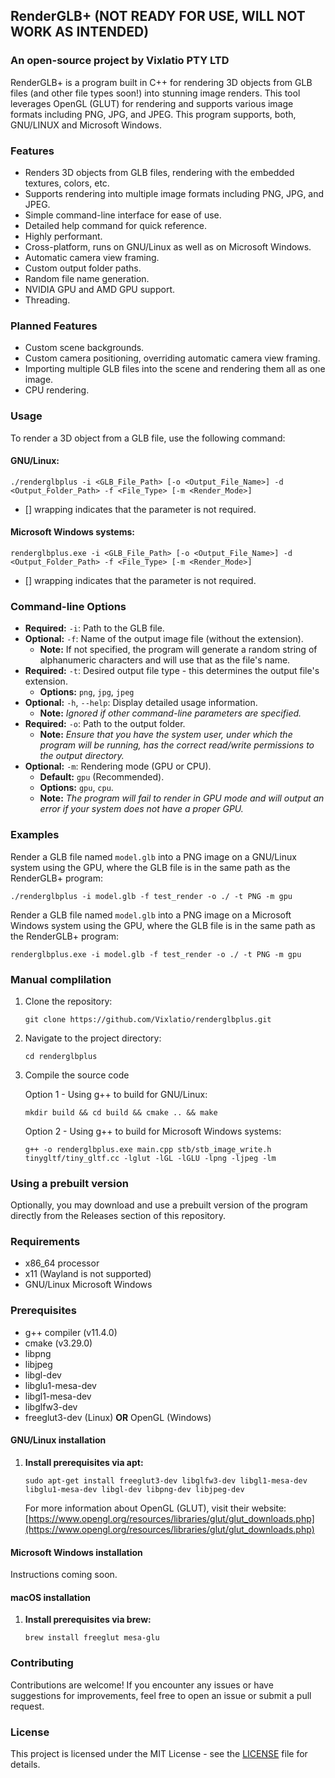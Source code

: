 ## RenderGLB+ (NOT READY FOR USE, WILL NOT WORK AS INTENDED)
### An open-source project by Vixlatio PTY LTD

RenderGLB+ is a program built in C++ for rendering 3D objects from GLB files (and other file types soon!) into stunning image renders. This tool leverages OpenGL (GLUT) for rendering and supports various image formats including PNG, JPG, and JPEG. This program supports, both, GNU/LINUX and Microsoft Windows.

### Features

- Renders 3D objects from GLB files, rendering with the embedded textures, colors, etc.
- Supports rendering into multiple image formats including PNG, JPG, and JPEG.
- Simple command-line interface for ease of use.
- Detailed help command for quick reference.
- Highly performant.
- Cross-platform, runs on GNU/Linux as well as on Microsoft Windows.
- Automatic camera view framing.
- Custom output folder paths.
- Random file name generation.
- NVIDIA GPU and AMD GPU support.
- Threading.

### Planned Features
- Custom scene backgrounds.
- Custom camera positioning, overriding automatic camera view framing.
- Importing multiple GLB files into the scene and rendering them all as one image.
- CPU rendering.

### Usage

To render a 3D object from a GLB file, use the following command:

#### GNU/Linux:

```
./renderglbplus -i <GLB_File_Path> [-o <Output_File_Name>] -d <Output_Folder_Path> -f <File_Type> [-m <Render_Mode>]
```

* [] wrapping indicates that the parameter is not required.

#### Microsoft Windows systems:

```
renderglbplus.exe -i <GLB_File_Path> [-o <Output_File_Name>] -d <Output_Folder_Path> -f <File_Type> [-m <Render_Mode>]
```

* [] wrapping indicates that the parameter is not required.

### Command-line Options

- **Required:** `-i`: Path to the GLB file.
- **Optional:** `-f`: Name of the output image file (without the extension).
   - **Note:** If not specified, the program will generate a random string of alphanumeric characters and will use that as the file's name.
- **Required:** `-t`: Desired output file type - this determines the output file's extension.
   - **Options:** `png`, `jpg`, `jpeg`
- **Optional:** `-h`, `--help`: Display detailed usage information.
   - **Note:** *Ignored if other command-line parameters are specified.*
- **Required:** `-o`: Path to the output folder.
   - **Note:** *Ensure that you have the system user, under which the program will be running, has the correct read/write permissions to the output directory.*
- **Optional:** `-m`: Rendering mode (GPU or CPU).
   - **Default:** `gpu` (Recommended).
   - **Options:** `gpu`, `cpu`.
   - **Note:** *The program will fail to render in GPU mode and will output an error if your system does not have a proper GPU.*

### Examples

Render a GLB file named `model.glb` into a PNG image on a GNU/Linux system using the GPU, where the GLB file is in the same path as the RenderGLB+ program:
```
./renderglbplus -i model.glb -f test_render -o ./ -t PNG -m gpu
```

Render a GLB file named `model.glb` into a PNG image on a Microsoft Windows system using the GPU, where the GLB file is in the same path as the RenderGLB+ program:
```
renderglbplus.exe -i model.glb -f test_render -o ./ -t PNG -m gpu
```

### Manual complilation

1. Clone the repository:
   ```
   git clone https://github.com/Vixlatio/renderglbplus.git
   ```

2. Navigate to the project directory:
   ```
   cd renderglbplus
   ```

3. Compile the source code

     Option 1 - Using g++ to build for GNU/Linux:
     ```
     mkdir build && cd build && cmake .. && make
     ```
     Option 2 - Using g++ to build for Microsoft Windows systems:
     ```
     g++ -o renderglbplus.exe main.cpp stb/stb_image_write.h tinygltf/tiny_gltf.cc -lglut -lGL -lGLU -lpng -ljpeg -lm
     ```

### Using a prebuilt version

Optionally, you may download and use a prebuilt version of the program directly from the Releases section of this repository.

### Requirements

- x86_64 processor
- x11 (Wayland is not supported)
- GNU/Linux Microsoft Windows

### Prerequisites

- g++ compiler (v11.4.0)
- cmake (v3.29.0)
- libpng
- libjpeg
- libgl-dev
- libglu1-mesa-dev
- libgl1-mesa-dev
- libglfw3-dev
- freeglut3-dev (Linux) __OR__ OpenGL (Windows)

#### GNU/Linux installation

1. **Install prerequisites via apt:**

   `sudo apt-get install freeglut3-dev libglfw3-dev libgl1-mesa-dev libglu1-mesa-dev libgl-dev libpng-dev libjpeg-dev`

   For more information about OpenGL (GLUT), visit their website: [https://www.opengl.org/resources/libraries/glut/glut_downloads.php](https://www.opengl.org/resources/libraries/glut/glut_downloads.php)

#### Microsoft Windows installation

Instructions coming soon.

#### macOS installation

1. **Install prerequisites via brew:**

   `brew install freeglut mesa-glu`

### Contributing

Contributions are welcome! If you encounter any issues or have suggestions for improvements, feel free to open an issue or submit a pull request.

### License

This project is licensed under the MIT License - see the [LICENSE](LICENSE) file for details.
